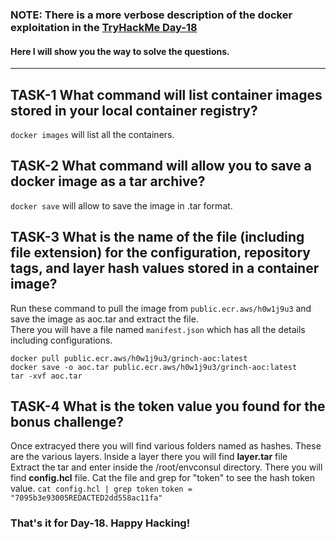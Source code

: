 ### NOTE: There is a more verbose description of the docker exploitation in the [TryHackMe Day-18](https://tryhackme.com/room/adventofcyber3)<br>
#### Here I will show you the way to solve the questions.
<hr>

## TASK-1  What command will list container images stored in your local container registry? 

```docker images``` will list all the containers.

## TASK-2 What command will allow you to save a docker image as a tar archive?

```docker save``` will allow to save the image in .tar format.

## TASK-3 What is the name of the file (including file extension) for the configuration, repository tags, and layer hash values stored in a container image?

Run these command to pull the image from ```public.ecr.aws/h0w1j9u3``` and save the image as aoc.tar and extract the file.<br>
There you will have a file named ```manifest.json``` which has all the details including configurations.

```
docker pull public.ecr.aws/h0w1j9u3/grinch-aoc:latest
docker save -o aoc.tar public.ecr.aws/h0w1j9u3/grinch-aoc:latest
tar -xvf aoc.tar
```

## TASK-4 What is the token value you found for the bonus challenge?

Once extracyed there you will find various folders named as hashes. These are the various layers. Inside a layer there you will find <b>layer.tar</b> file<br>
Extract the tar and enter inside the /root/envconsul directory. There you will find <b>config.hcl</b> file. Cat the file and grep for "token" to see the hash token value.
```cat config.hcl | grep token``` ```token = "7095b3e93005REDACTED2dd558ac11fa"```

<h3><b>That's it for Day-18. Happy Hacking!</b></h3>

